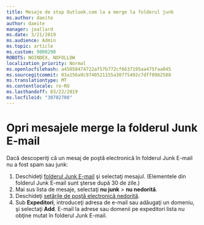 ```yaml
---
title: Mesaje de stop Outlook.com la a merge la folderul junk
ms.author: daeite
author: daeite
manager: joallard
ms.date: 3/21/2019
ms.audience: Admin
ms.topic: article
ms.custom: 9000290
ROBOTS: NOINDEX, NOFOLLOW
localization_priority: Normal
ms.openlocfilehash: a45058474722af57b772cf6637195aa475faa045
ms.sourcegitcommit: 03a156a9c9740521155a30775492c7dff0982588
ms.translationtype: MT
ms.contentlocale: ro-RO
ms.lasthandoff: 03/22/2019
ms.locfileid: "30782708"
---
```

# <a name="stop-messages-going-to-your-junk-email-folder"></a>Opri mesajele merge la folderul Junk E-mail

Dacă descoperiţi că un mesaj de poştă electronică în folderul Junk E-mail nu a fost spam sau junk:

1. Deschideţi [folderul Junk E-mail](https://outlook.live.com/mail/junkemail) şi selectaţi mesajul. (Elementele din folderul Junk E-mail sunt şterse după 30 de zile.)
1. Mai sus lista de mesaje, selectaţi **nu junk** > **nu nedorită**.
1. Deschideţi [setările de poştă electronică nedorită](https://go.microsoft.com/fwlink/?linkid=2035804).
1. Sub **Expeditori**, introduceţi adresa de e-mail sau adăugaţi un domeniu, şi selectaţi **Add**. E-mail la adrese sau domenii pe expeditori lista nu obţine mutat în folderul Junk E-mail.